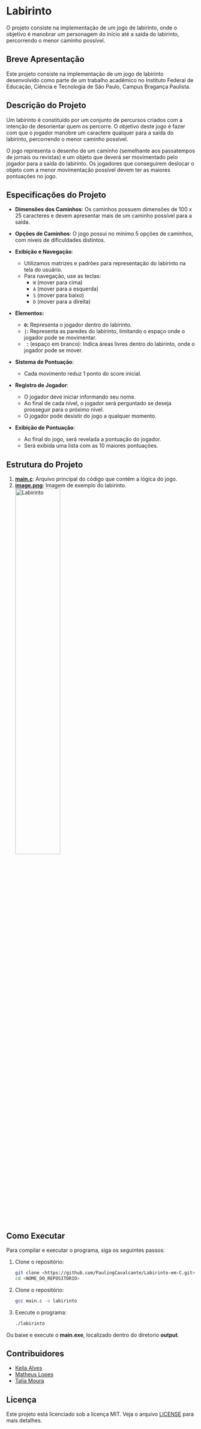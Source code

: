 # Labirinto

O projeto consiste na implementação de um jogo de labirinto, onde o objetivo é manobrar um personagem do início até a saída do labirinto, percorrendo o menor caminho possível.

## Breve Apresentação

Este projeto consiste na implementação de um jogo de labirinto desenvolvido como parte de um trabalho acadêmico no Instituto Federal de Educação, Ciência e Tecnologia de São Paulo, Campus Bragança Paulista.

## Descrição do Projeto

Um labirinto é constituído por um conjunto de percursos criados com a intenção de desorientar quem os percorre. O objetivo deste jogo é fazer com que o jogador manobre um caractere qualquer para a saída do labirinto, percorrendo o menor caminho possível.

O jogo representa o desenho de um caminho (semelhante aos passatempos de jornais ou revistas) e um objeto que deverá ser movimentado pelo jogador para a saída do labirinto. Os jogadores que conseguirem deslocar o objeto com a menor movimentação possível devem ter as maiores pontuações no jogo.

## Especificações do Projeto

- **Dimensões dos Caminhos**: Os caminhos possuem dimensões de 100 x 25 caracteres e devem apresentar mais de um caminho possível para a saída.
- **Opções de Caminhos**: O jogo possui no mínimo 5 opções de caminhos, com níveis de dificuldades distintos.
- **Exibição e Navegação**: 
  - Utilizamos matrizes e padrões para representação do labirinto na tela do usuário.
  - Para navegação, use as teclas: 
    - `W` (mover para cima)
    - `A` (mover para a esquerda)
    - `S` (mover para baixo)
    - `D` (mover para a direita)

- **Elementos:**
  - **`O`:** Representa o jogador dentro do labirinto.
  - **`|`:** Representa as paredes do labirinto, limitando o espaço onde o jogador pode se movimentar.
  - **` `:** (espaço em branco): Indica áreas livres dentro do labirinto, onde o jogador pode se mover.
- **Sistema de Pontuação**: 
  - Cada movimento reduz 1 ponto do score inicial.
- **Registro de Jogador**: 
  - O jogador deve iniciar informando seu nome.
  - Ao final de cada nível, o jogador será perguntado se deseja prosseguir para o próximo nível.
  - O jogador pode desistir do jogo a qualquer momento.
- **Exibição de Pontuação**:
  - Ao final do jogo, será revelada a pontuação do jogador.
  - Será exibida uma lista com as 10 maiores pontuações.

## Estrutura do Projeto

1. **[main.c](https://github.com/PaulingCavalcante/Labirinto-em-C/blob/main/main.c)**: Arquivo principal do código que contém a lógica do jogo.
2. **[image.png](https://i.ibb.co/TMVjChY/image.png)**: Imagem de exemplo do labirinto. <br>
   <img src="https://i.ibb.co/TMVjChY/image.png" alt="Labirinto" border="0" height="50%">

## Como Executar

Para compilar e executar o programa, siga os seguintes passos:

1. Clone o repositório:
   ```bash
   git clone <https://github.com/PaulingCavalcante/Labirinto-em-C.git>
   cd <NOME_DO_REPOSITORIO>
   ```
   
2. Clone o repositório:
   ```bash
   gcc main.c -o labirinto
   ```

2. Execute o programa:
   ```bash
   ./labirinto
   ```

Ou baixe e execute o **main.exe**, localizado dentro do diretorio **output**.

## Contribuidores

- [Keila Alves](https://github.com/Keilaalves1803)
- [Matheus Lopes](https://github.com/Mathlps)
- [Talia Moura](https://github.com/TahMoura)

## Licença

Este projeto está licenciado sob a licença MIT. Veja o arquivo [LICENSE](./LICENSE) para mais detalhes.
